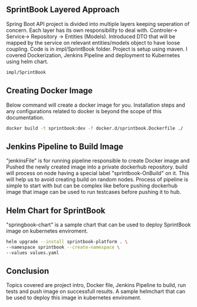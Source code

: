 ## SprintBook Layered Approach

Spring Boot API project is divided into multiple layers keeping seperation of concern. Each layer has its own responsibility to deal with. Controler-> Service-> Repository -> Entities (Models).
Introduced DTO that will be mapped by the service on relevant entities/models object to have loose coupling. Code is in impl/SprintBook folder. Project is setup using maven. I covered Dockerization, Jenkins Pipeline and deployment to Kubernetes using helm chart.

```sh
impl/SprintBook
```

## Creating Docker Image
Below command will create a docker image for you. Installation steps and any configurations related to docker is beyond the scope of this documentation.

```sh
docker build -t sprintbook:dev -f docker.d/sprintbook.Dockerfile ./
```

## Jenkins Pipeline to Build Image
"jenkinsFile" is for running pipeline responsible to create Docker image and Pushed the newly created image into a private dockerhub repository. build will process on node having a special label "sprintbook-OnBuild" on it. This will help us to avoid creating build on random nodes. Process of pipeline is simple to start with but can be complex like before pushing dockerhub image that image can be used to run testcases before pushing it to hub.



## Helm Chart for SprintBook

"springbook-chart" is a sample chart that can be used to deploy SprintBook image on kubernetes enviroment.

```sh
helm upgrade --install sprintbook-platform . \
--namespace sprintbook --create-namespace \
--values values.yaml
```


## Conclusion

Topics covered are project intro, Docker file, Jenkins Pipeline to build, run tests and push image on successfull results. A sample helmchart that can be used to deploy this image in kubernetes enviroment.
